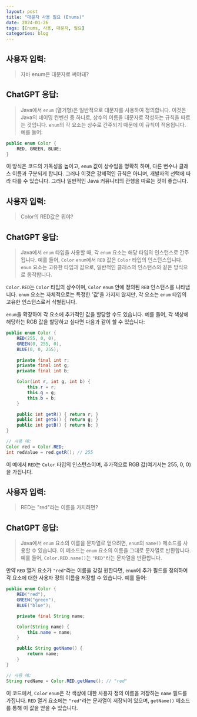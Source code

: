 ```yaml
---
layout: post
title: "대문자 사용 필요 (Enums)"
date: 2024-01-26
tags: [Enums, 사용, 대문자, 필요]
categories: blog
---
```


## 사용자 입력:
> 자바 enum은 대문자로 써야돼?

## ChatGPT 응답:
> Java에서 `enum` (열거형)은 일반적으로 대문자를 사용하여 정의합니다. 이것은 Java의 네이밍 컨벤션 중 하나로, 상수의 이름을 대문자로 작성하는 규칙을 따르는 것입니다. `enum`의 각 요소는 상수로 간주되기 때문에 이 규칙이 적용됩니다. 예를 들어:

```java
public enum Color {
    RED, GREEN, BLUE;
}
```

이 방식은 코드의 가독성을 높이고, `enum` 값이 상수임을 명확히 하며, 다른 변수나 클래스 이름과 구분되게 합니다. 그러나 이것은 강제적인 규칙은 아니며, 개발자의 선택에 따라 다를 수 있습니다. 그러나 일반적인 Java 커뮤니티의 관행을 따르는 것이 좋습니다.

## 사용자 입력:
> Color의 RED값은 뭐야?

## ChatGPT 응답:
> Java에서 `enum` 타입을 사용할 때, 각 `enum` 요소는 해당 타입의 인스턴스로 간주됩니다. 예를 들어, `Color` `enum`에서 `RED` 값은 `Color` 타입의 인스턴스입니다. `enum` 요소는 고유한 타입과 값으로, 일반적인 클래스의 인스턴스와 같은 방식으로 동작합니다.

`Color.RED`는 `Color` 타입의 상수이며, `Color` `enum` 안에 정의된 `RED` 인스턴스를 나타냅니다. `enum` 요소는 자체적으로는 특정한 '값'을 가지지 않지만, 각 요소는 `enum` 타입의 고유한 인스턴스로서 식별됩니다.

`enum`을 확장하여 각 요소에 추가적인 값을 할당할 수도 있습니다. 예를 들어, 각 색상에 해당하는 RGB 값을 할당하고 싶다면 다음과 같이 할 수 있습니다:

```java
public enum Color {
    RED(255, 0, 0),
    GREEN(0, 255, 0),
    BLUE(0, 0, 255);

    private final int r;
    private final int g;
    private final int b;

    Color(int r, int g, int b) {
        this.r = r;
        this.g = g;
        this.b = b;
    }

    public int getR() { return r; }
    public int getG() { return g; }
    public int getB() { return b; }
}

// 사용 예:
Color red = Color.RED;
int redValue = red.getR(); // 255
```

이 예에서 `RED`는 `Color` 타입의 인스턴스이며, 추가적으로 RGB 값(여기서는 255, 0, 0)을 가집니다.

## 사용자 입력:
> RED는 "red"라는 이름을 가지려면?

## ChatGPT 응답:
> Java에서 `enum` 요소의 이름을 문자열로 얻으려면, `enum`의 `name()` 메소드를 사용할 수 있습니다. 이 메소드는 `enum` 요소의 이름을 그대로 문자열로 반환합니다. 예를 들어, `Color.RED.name()`는 `"RED"`라는 문자열을 반환합니다.

만약 `RED` 열거 요소가 `"red"`라는 이름을 갖길 원한다면, `enum`에 추가 필드를 정의하여 각 요소에 대한 사용자 정의 이름을 저장할 수 있습니다. 예를 들어:

```java
public enum Color {
    RED("red"),
    GREEN("green"),
    BLUE("blue");

    private final String name;

    Color(String name) {
        this.name = name;
    }

    public String getName() {
        return name;
    }
}

// 사용 예:
String redName = Color.RED.getName(); // "red"
```

이 코드에서, `Color` `enum`은 각 색상에 대한 사용자 정의 이름을 저장하는 `name` 필드를 가집니다. `RED` 열거 요소에는 `"red"`라는 문자열이 저장되어 있으며, `getName()` 메소드를 통해 이 값을 얻을 수 있습니다.

